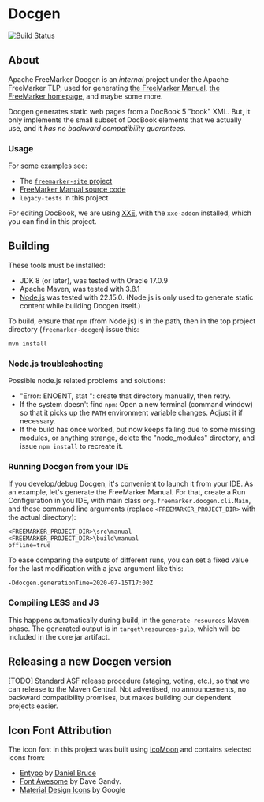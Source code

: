 # Docgen

[![Build Status](https://travis-ci.com/apache/freemarker-docgen.svg?branch=master)](https://travis-ci.com/github/apache/freemarker-docgen)


## About

Apache FreeMarker Docgen is an *internal* project under the Apache FreeMarker TLP,
used for generating [the FreeMarker Manual](https://freemarker.apache.org/docs/),
[the FreeMarker homepage](https://freemarker.apache.org), and maybe some more.

Docgen generates static web pages from a DocBook 5 "book" XML. But, it
only implements the small subset of DocBook elements that we actually use, and
it *has no backward compatibility guarantees*.


### Usage

For some examples see:
* The [`freemarker-site` project](https://github.com/apache/freemarker-site)
* [FreeMarker Manual source code](https://github.com/apache/freemarker/tree/2.3-gae/src/manual/en_US)
* `legacy-tests` in this project

For editing DocBook, we are using [XXE](http://www.xmlmind.com/xmleditor/),
with the `xxe-addon` installed, which you can find in this project.


## Building

These tools must be installed:
* JDK 8 (or later), was tested with Oracle 17.0.9
* Apache Maven, was tested with 3.8.1
* [Node.js](https://nodejs.org/) was tested with 22.15.0.
  (Node.js is only used to generate static content while building Docgen itself.) 

To build, ensure that `npm` (from Node.js) is in the path, then in the top project directory
(`freemarker-docgen`) issue this:

   ```mvn install```


### Node.js troubleshooting

Possible node.js related problems and solutions:
* "Error: ENOENT, stat <someDirectoryHere>": create that directory manually,
  then retry.
* If the system doesn't find `npm`: Open a new terminal (command window) so
  that it picks up the `PATH` environment variable changes. Adjust it if
  necessary.
* If the build has once worked, but now keeps failing due to some missing
  modules, or anything strange, delete the "node_modules" directory, and
  issue `npm install` to recreate it.


### Running Docgen from your IDE

If you develop/debug Docgen, it's convenient to launch it from your IDE.
As an example, let's generate the  FreeMarker Manual. For that, create a
Run Configuration in you IDE, with main class
`org.freemarker.docgen.cli.Main`, and these command line  arguments
(replace `<FREEMARKER_PROJECT_DIR>` with the actual directory):

    <FREEMARKER_PROJECT_DIR>\src\manual
    <FREEMARKER_PROJECT_DIR>\build\manual
    offline=true

To ease comparing the outputs of different runs, you can set a fixed value
for the last modification with a java argument like this:

    -Ddocgen.generationTime=2020-07-15T17:00Z

### Compiling LESS and JS

This happens automatically during build, in the `generate-resources` Maven phase.
The generated output is in `target\resources-gulp`, which will be included in
the core jar artifact.

## Releasing a new Docgen version

\[TODO] Standard ASF release procedure (staging, voting, etc.), so that we can release
to the Maven Central. Not advertised, no announcements, no backward compatibility
promises, but makes building our dependent projects easier.

## Icon Font Attribution

The icon font in this project was built using [IcoMoon](https://icomoon.io/)
and contains selected icons from:

* [Entypo](http://www.entypo.com/) by [Daniel Bruce](http://www.danielbruce.se/)
* [Font Awesome](http://fontawesome.io) by Dave Gandy.
* [Material Design Icons](https://github.com/google/material-design-icons) by Google
